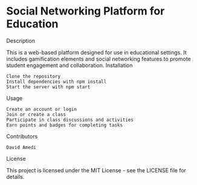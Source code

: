 # Social Networking Platform for Education
Description

This is a web-based platform designed for use in educational settings. It includes gamification elements and social networking features to promote student engagement and collaboration.
Installation

    Clone the repository
    Install dependencies with npm install
    Start the server with npm start

Usage

    Create an account or login
    Join or create a class
    Participate in class discussions and activities
    Earn points and badges for completing tasks

Contributors

    David Amedi

License

This project is licensed under the MIT License - see the LICENSE file for details.
